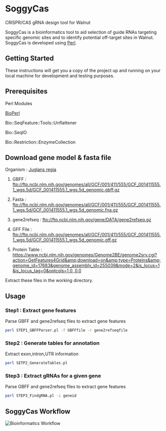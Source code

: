 # SoggyCas
CRISPR/CAS gRNA design tool for Walnut

SoggyCas is a bioinformatics tool to aid selection of guide RNAs targeting specific genomic sites and to identify potential off-target sites in Walnut. SoggyCas is developed using [Perl](https://www.perl.org/).

## Getting Started
These instructions will get you a copy of the project up and running on your local machine for development and testing purposes.

## Prerequisites

Perl Modules

[BioPerl](https://metacpan.org/release/BioPerl)

Bio::SeqFeature::Tools::Unflattener

Bio::SeqIO

Bio::Restriction::EnzymeCollection


## Download gene model & fasta file

Organism : [Juglans regia](https://www.ncbi.nlm.nih.gov/genome/?term=juglans+regia)

1) GBFF : ftp://ftp.ncbi.nlm.nih.gov/genomes/all/GCF/001/411/555/GCF_001411555.1_wgs.5d/GCF_001411555.1_wgs.5d_genomic.gbff.gz


2) Fasta : ftp://ftp.ncbi.nlm.nih.gov/genomes/all/GCF/001/411/555/GCF_001411555.1_wgs.5d/GCF_001411555.1_wgs.5d_genomic.fna.gz


3) gene2refseq : ftp://ftp.ncbi.nlm.nih.gov/gene/DATA/gene2refseq.gz


4) GFF File : ftp://ftp.ncbi.nlm.nih.gov/genomes/all/GCF/001/411/555/GCF_001411555.1_wgs.5d/GCF_001411555.1_wgs.5d_genomic.gff.gz


5) Protein Table : https://www.ncbi.nlm.nih.gov/genomes/Genome2BE/genome2srv.cgi?action=GetFeatures4Grid&amp;download=on&amp;type=Proteins&amp;genome_id=17683&genome_assembly_id=255039&mode=2&is_locus=1&is_locus_tag=0&optcols=1,0,,0,0

Extract these files in the working directory.


## Usage

### Step1 : Extract gene features

Parse GBFF and gene2refseq files to extract gene features

```bash
perl STEP1_GBFFParser.pl -f GBFFfile -r gene2refseqfile
```

### Step2 : Generate tables for annotation

Extract exon,intron,UTR information

```bash
perl SETP2_GenerateTables.pl
```

### Step3 : Extract gRNAs for a given gene

Parse GBFF and gene2refseq files to extract gene features

```bash
perl STEP3_FindgRNA.pl -i geneid
```



## SoggyCas Workflow

![Bioinformatics Workflow](https://github.com/dandekarlab/SoggyCas/blob/master/Workflow.png)


